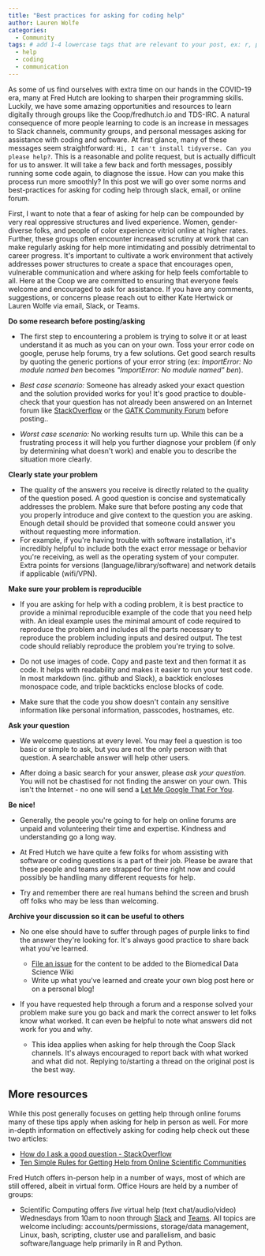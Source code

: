 ```yaml
---
title: "Best practices for asking for coding help"
author: Lauren Wolfe
categories:
  - Community
tags: # add 1-4 lowercase tags that are relevant to your post, ex: r, python, genomics, workflows
  - help
  - coding
  - communication
---
```


As some of us find ourselves with extra time on our hands in the COVID-19 era, many at Fred Hutch are looking to sharpen their programming skills. Luckily, we have some amazing opportunities and resources to learn digitally through groups like the Coop/fredhutch.io and TDS-IRC. A natural consequence of more people learning to code is an increase in messages to Slack channels, community groups, and personal messages asking for assistance with coding and software. At first glance, many of these messages seem straightforward: `Hi, I can't install tidyverse. Can you please help?`. This is a reasonable and polite request, but is actually difficult for us to answer. It will take a few back and forth messages, possibly running some code again, to diagnose the issue. How can you make this process run more smoothly? In this post we will go over some norms and best-practices for asking for coding help through slack, email, or online forum.

First, I want to note that a fear of asking for help can be compounded by very real oppressive structures and lived experience. Women, gender-diverse folks, and people of color experience vitriol online at higher rates. Further, these groups often encounter increased scrutiny at work that can make regularly asking for help more intimidating and possibly detrimental to career progress. It's important to cultivate a work environment that actively addresses power structures to create a space that encourages open, vulnerable communication and where asking for help feels comfortable to all. Here at the Coop we are committed to ensuring that everyone feels welcome and encouraged to ask for assistance. If you have any comments, suggestions, or concerns please reach out to either Kate Hertwick or Lauren Wolfe via email, Slack, or Teams.

**Do some research before posting/asking**

- The first step to encountering a problem is trying to solve it or at least understand it as much as you can on your own. Toss your error code on google, peruse help forums, try a few solutions. Get good search results by quoting the generic portions of your error string (ex: _ImportError: No module named ben_ becomes _"ImportError: No module named" ben_).

- *Best case scenario:* Someone has already asked your exact question and the solution provided works for you! It's good practice to double-check that your question has not already been answered on an Internet forum like [StackOverflow](https://stackoverflow.com/) or the [GATK Community Forum](https://gatk.broadinstitute.org/hc/en-us/community/topics) before posting..

- *Worst case scenario:* No working results turn up. While this can be a frustrating process it will help you further diagnose your problem (if only by determining what doesn't work) and enable you to describe the situation more clearly. 

**Clearly state your problem**

- The quality of the answers you receive is directly related to the quality of the question posed. A good question is concise and systematically addresses the problem. Make sure that before posting any code that you properly introduce and give context to the question you are asking. Enough detail should be provided that someone could answer you without requesting more information. 
- For example, if you're having trouble with software installation, it's incredibly helpful to include both the exact error message or behavior you're receiving, as well as the operating system of your computer. Extra points for versions (language/library/software) and network details if applicable (wifi/VPN).

**Make sure your problem is reproducible**

- If you are asking for help with a coding problem, it is best practice to provide a minimal reproducible example of the code that you need help with. An ideal example uses the minimal amount of code required to reproduce the problem and includes all the parts necessary to reproduce the problem including inputs and desired output. The test code should reliably reproduce the problem you're trying to solve. 

- Do not use images of code. Copy and paste text and then format it as code. It helps with readability and makes it easier to run your test code. In most markdown (inc. github and Slack), a backtick encloses monospace code, and triple backticks enclose blocks of code.

- Make sure that the code you show doesn't contain any sensitive information like personal information, passcodes, hostnames, etc.

**Ask your question**

- We welcome questions at every level. You may feel a question is too basic or simple to ask, but you are not the only person with that question. A searchable answer will help other users.

- After doing a basic search for your answer, please _ask your question_. You will not be chastised for not finding the answer on your own. This isn't the Internet - no one will send a [Let Me Google That For You](https://lmgtfy.com/?q=importerror).

**Be nice!**

- Generally, the people you're going to for help on online forums are unpaid and volunteering their time and expertise. Kindness and understanding go a long way.

- At Fred Hutch we have quite a few folks for whom assisting with software or coding questions is a part of their job. Please be aware that these people and teams are strapped for time right now and could possibly be handling many different requests for help.

- Try and remember there are real humans behind the screen and brush off folks who may be less than welcoming.

**Archive your discussion so it can be useful to others**

- No one else should have to suffer through pages of purple links to find the answer they're looking for. It's always good practice to share back what you've learned.
  - [File an issue](https://github.com/FredHutch/wiki/issues) for the content to be added to the Biomedical Data Science Wiki
  - Write up what you've learned and create your own blog post here or on a personal blog!

- If you have requested help through a forum and a response solved your problem make sure you go back and mark the correct answer to let folks know what worked. It can even be helpful to note what answers did not work for you and why.
  - This idea applies when asking for help through the Coop Slack channels. It's always encouraged to report back with what worked and what did not. Replying to/starting a thread on the original post is the best way.

## More resources
While this post generally focuses on getting help through online forums many of these tips apply when asking for help in person as well. For more in-depth information on effectively asking for coding help check out these two articles:

- [How do I ask a good question - StackOverflow](https://stackoverflow.com/help/how-to-ask)
- [Ten Simple Rules for Getting Help from Online Scientific Communities](https://journals.plos.org/ploscompbiol/article?id=10.1371/journal.pcbi.1002202#s9)

Fred Hutch offers in-person help in a number of ways, most of which are still offered, albeit in virtual form. Office Hours are held by a number of groups:

- Scientific Computing offers _live_ virtual help (text chat/audio/video) Wednesdays from 10am to noon through [Slack](https://fhbig.slack.com/archives/CD3HGJHJT) and [Teams](https://teams.microsoft.com/l/channel/19%3a0d3ec66c4dd1488a87467fa6a8e8b72d%40thread.skype/Office%2520Hours?groupId=1b968d63-dc19-460f-9e6d-cdbd539d1bc6&tenantId=0054a3ea-b394-418b-ad1a-174138231fd6). All topics are welcome including: accounts/permissions, storage/data management, Linux, bash, scripting, cluster use and parallelism, and basic software/language help primarily in R and Python.
